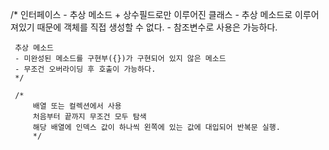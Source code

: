 /*
     인터페이스
     - 추상 메소드 + 상수필드로만 이루어진 클래스
     - 추상 메소드로 이루어져있기 때문에 객체를 직접 생성할 수 없다.
     - 참조변수로 사용은 가능하다.
     
     추상 메소드
     - 미완성된 메소드를 구현부({})가 구현되어 있지 않은 메소드
     - 무조건 오버라이딩 후 호출이 가능하다.
     */

     /*
         배열 또는 컬렉션에서 사용
         처음부터 끝까지 무조건 모두 탐색
         해당 배열에 인덱스 값이 하나씩 왼쪽에 있는 값에 대입되어 반복문 실행.
         */ 
